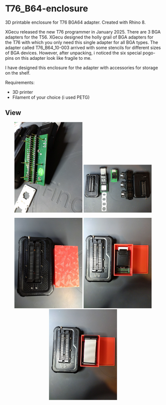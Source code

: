 # T76_B64-enclosure
3D printable enclosure for T76 BGA64 adapter. Created with Rhino 8.

XGecu released the new T76 programmer in January 2025. There are 3 BGA adapters for the T56. 
XGecu designed the holly grail of BGA adapters for the T76 with which you only need this single adapter for all BGA types.
The adapter called T76_B64_10-003 arrived with some stencils for different sizes of BGA devices.
However, after unpacking, i noticed the six special pogo-pins on this adapter look like fragile to me.

I have designed this enclosure for the adapter with accessories for storage on the shelf.

Requirements:
* 3D printer 
* Filament of your choice (i used PETG)

## View
<p align="center">
<img src="IMG_20250301_174031.jpg" width="220"> 
<img src="IMG_20250301_175305.jpg" width="220">
  </p> 
<p align="center">  
<img src="IMG_20250301_180925.jpg" width="220">
<img src="IMG_20250301_181000.jpg" width="220"> 
<img src="IMG_20250301_181017.jpg" width="220">   
</p> 
